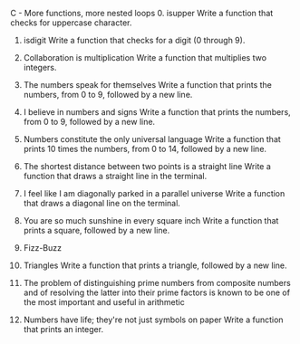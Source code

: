 C - More functions, more nested loops
0. isupper
Write a function that checks for uppercase character.

1. isdigit
Write a function that checks for a digit (0 through 9).

2. Collaboration is multiplication
Write a function that multiplies two integers.

3. The numbers speak for themselves
Write a function that prints the numbers, from 0 to 9, followed by a new line.

4. I believe in numbers and signs
Write a function that prints the numbers, from 0 to 9, followed by a new line.

5. Numbers constitute the only universal language
Write a function that prints 10 times the numbers, from 0 to 14, followed by a new line.

6. The shortest distance between two points is a straight line
Write a function that draws a straight line in the terminal.

7. I feel like I am diagonally parked in a parallel universe
Write a function that draws a diagonal line on the terminal.

8. You are so much sunshine in every square inch
Write a function that prints a square, followed by a new line.

9. Fizz-Buzz

10. Triangles
Write a function that prints a triangle, followed by a new line.

11. The problem of distinguishing prime numbers from composite numbers and of resolving the latter into their prime factors is known to be one of the most important and useful in arithmetic

12. Numbers have life; they're not just symbols on paper
Write a function that prints an integer.

